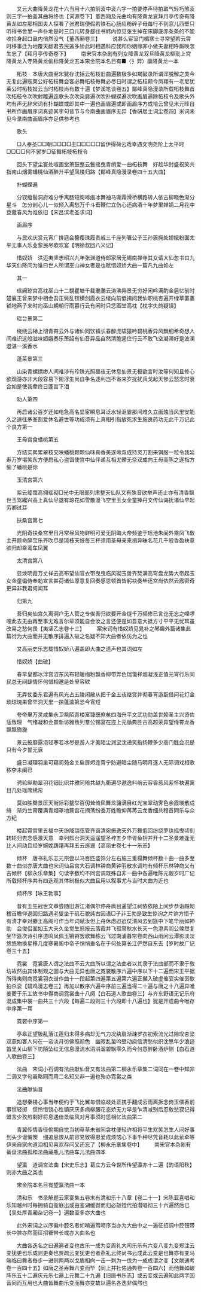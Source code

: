 <!-- { "loadSidebar": true } -->
　　又云大曲降黄龙花十六当用十六拍前衮中衮六字一拍要停声待拍取气轻巧煞衮则三字一拍盖其曲将终也【词源卷下】董西厢及元曲均有降黄龙衮拜月亭传奇有降黄龙如左那相国夫人探看了张君瑞便假若铁石心肠应粉碎子母毎行不到窓儿西壁只听得书舍里一声仆地是时三口儿转身郄往书帏内惊见张生掉在床脚底赤条条的不能收拾身起口鼻内俏然没气【董西厢卷三】 
　　说甚么宦室门楣寒士寻常望若云霄时移事迁为地覆天翻君去民逃多娇此时相遇料应我和你姻缘非小做夫妻相呼厮唤怎生忘了【拜月亭传奇卷下】 
　　南宋官本杂剧有列女降黄龙双旦降黄龙柳玭上宫降黄龙入寺降黄龙偷标降黄龙五本宋金院本名目有■〈扌羿〉廪降黄龙一本 

　　柘枝　本唐大曲至宋犹存沈括云柘枝旧曲遍数极多如羯鼓录所谓浑脱解之类今无复此遍寇莱公好柘枝舞会客必舞柘枝毎舞必尽日时谓之柘枝颠今凤翔有一老尼犹莱公时柘枝妓云当时柘枝尚有数十遍【梦溪笔谈卷五】鄮峰真隐漫录所载柘枝舞首吹柘枝令次吹射雕遍连歌头次吹朶肩遍次吹扑蝴蝶遍次吹画眉遍除柘枝令及歌头外均有声无辞宋词有扑蝴蝶或即其中一遍也画眉遍或即画眉序方成培云曾见米元晖自书所作画眉序词真迹其字句音节与今南曲画眉序无异【香硏居士词尘卷四】米词未见今录南曲画眉序亦足供参考也 

　　歌头 

　　□人奉圣□□朝□□□□主□□□□□留伊得荷云戏幸遇文明尧阶上太平时□□□□何不罢岁□征舞柘枝柘枝令 

　　回头下望尘寰处喧画堂箫鼓整云鬟摇曳青绡爱一曲柘枝舞　好趁华封盛祝笑共指南山烟雾蟠桃仙酒醉升平望凤楼归路【鄮峰真隐漫录卷四十五大曲】 

　　扑蝴蝶遍 

　　分钗绾髻洞府难分手离肠短阕啼痕冰舞袖马嘶霜滑桥横路转人依古柳晓色渐分星斗　怎分剖心儿一似倾入离愁万千斗垂鞭伫立伤心还病酒十年梦里婵娟二月花中荳蔻春风为谁依旧【宋吕滨老圣求词】 

　　画眉序 

　　与民欢庆赏元宵广排筵会簪缨珠履贵戚三千座列箸公子王孙簇拥处娇娥粉面太平无事人乐业黎民尽歌欢宴【明徐叔回八义记】 

　　惜奴娇　洪迈夷坚志绍兴九年张渊道侍郎家居无锡南禅寺其女请大仙忽书曰九华天仙降问为谁曰世人所谓巫山神女者是也赋惜奴娇大曲一篇凡九曲如左 

　　其一 

　　瑶阙琼宫高枕巫山十二覩瞿塘千载灔灔云涛沸异景无穷好闲吟满酌金巵忆前时楚襄王曾来梦中相会吾正鬓乱钗横剑霞衣云缕向前低揖问我仙职桃杏遍开绿草萋萋铺地燕子来时向巫山朝朝行雨暮行云有闲时只恁画堂高枕【枕字失韵疑误】 

　　瑶台景第二 

　　绕绕云梯上彻青霄云外与诸仙同饮镇长春醉虎啸猿吟碧桃香异风飘细希奇想人间难识这般滋味姮娥奏乐箫韶有仙音异品自然清脆遏住行云不敢飞空凝滞好是波澜澄湛一溪香水 

　　蓬莱景第三 

　　山染青螺缥缈人间难涉有珍珠光照昼夜无休息仙景无极欲言时汝等何知且修心欲观游亦非大段容易下俯浮生尚自争名逐利岂不省来岁扰扰兵戈起天惨云愁念时衰合如是使我辈终日蓬宫下泪 

　　劝人第四 

　　再启诸公百岁还如电急高名显宦瞬息耳泛水轻沤霎那间难久立画烛当风里安能久之速往茅峯割爱休名避世等功成须有上真相引指放死求生施良药功无此千万记此个良方第一 

　　王母宫食蟠桃第五 

　　方结实累累翠枝交映蟠桃颗颗仙味真香美遂命双成持灵刀割来饵服一粒令我延寿万岁堪笑东方便启私心盗饵使宫中仙伴递互相尤殢无奈双成向王母高陈之遂指方偷了蟠桃是你 

　　玉清宫第六 

　　紫云绛霭高拥瑶砌□光中无限部列肃整天仙队又有殊音欲举声还止亦有清香飘世玉驾纔兴高上真仙尽退有琼花如雪散漫飞空里玉女金童捧丹文传仙诲抚诸仙早起劳卿过耳 

　　扶桑宫第七 

　　光阴奇扶桑宫里日月常昼风物鲜明可爱无阴晦大帝频鉴于瑶池朱阑外乘凤飞敎主开颜命醉宝乐齐吹尽是琼枝天妓毎三杯须用圣母亲来揖异昧名花几千般香盈袂意欲归却乘鸾车凤翼 

　　太清宫第八 

　　显焕明霞万丈祥云高布望仙官衣带曳曳临风砌玉兽齐焚满高穹盘龙势大帝起玉女金童徧侍奉勅宣言甚荷诸仙厚意复回奏感恩顿首皆躬袂奏毕还宫尚依然云霞密奇更异非我君何闻耳 

　　归第九 

　　吾归矣仙宫久离洞户无人管之专俟吾归欲要开金燧千万频修已言讫无忘之哩啰哩此去无由再至事冘难言尔辈须能自会汝之言还便是如吾意大抵方寸平平无忧耳虽改易之愁何畏【夷坚乙志卷十三】 
　　案宋词有惜奴娇见晁补之琴趣外篇诸集此篇衍为大曲而并无散序排遍入破之名疑不知大曲者依仿为之也 

　　又高丽史乐志载惜奴娇八遍盖即大曲之遗声也其词如左 

　　惜奴娇【曲破】 

　　春早皇都冰泮宫沼东风布轻暖梅粉飘香柳带弄色瑞霭祥烟凝浅正值元宵行乐同民总无间肆情怀何惜相邀是处里容欵 

　　无弄仗委东君遍有风光占五陵闲散从把千金五夜继赏并彻春宵游翫借问花灯金琐琼瑰果曾罕洞天里一掠蓬瀛第恐今宵短 

　　夸帝里万灵咸集永卫紫陌青楼富臻既庶矣四海升平文武功勋盖世赖圣主兴贤佐恁致理　气绪凝和会景新访雅致列羣公锡宴在迩上元循典胜古高超荣异望绛霄龙香飘飘旖旎 

　　景云披靡露浥轻寒若冰尽是游人才美陌尘润宝沈递笑指扬鞭多少高门胜会况是只有今夕誓无寐 

　　盛日凝理羽巢可窥阆苑金关启扉烬连霄宁防避暗尘随马明月逐人无际调戏相歌秾李未阑已 

　　骋轮纵勒翠羽花钿比织并雅同陪共越九衢遍尽遨逸料峭云容香惹风萦怀袂遍寓目几处瑶席绣帟 

　　莫如胜槩景压天街际彩鳌举百仭耸倚凤舞龙骧满目红光宝翠动霁色余霞暎散成绮　渐灼兰膏覆满青烟罩地簇宫花撋荡纷委万姓瞻仰苒苒云龙香细共稽首同乐与众方纪 

　　楼起霄宫里五福中天纷降瑞弦管齐谐清宛振逸天外万舞低回纷绕罗纨摇曳顷刻转轮归去念感激天意　幸列熙台洞天遥遥望圣梓五夕华胥鱼钥并开十二圣景难逢无比人间动且经岁婉娩踌躇再拜五云迤逦【高丽史卷七十一乐志】 

　　倾杯　唐书礼乐志元宗尝以马百匹盛饰分左右施三重榻舞倾杯数十曲一曲多至数十曲似亦唐大曲也宋词仙吕宫大石调林钟商黄钟羽散水调均有倾杯乐林钟商又有古倾杯【柳永乐章集】句读字数均不同宫调既殊自非一曲中各遍唯陈元靓岁时广记所载倾杯序共有四迭观其体制极似大曲且用以叙事尤与当时大曲为近也 

　　倾杯序【咏王勃事】 

　　昔有王生冠世文章尝随旧游江渚偶尔停舟庽目遥望江祠依依陌上间步恭诣殿砌稽首瞻仰返回归路遇老叟坐于矶石貌纯古因语□子非王勃是致生惊询之片饷方悟子有清才幸对滕王高阁可作当年词赋汝但上舟休虑迢迢仗清风去到筵中下笔华丽如神助　会俊侣面如玉大夫久坐觉生怒报云落霞并飞孤鹜秋水长天一色澄素阎公竦然复坐华筵次诗引序道鸣凤佩玉锵锵罢歌舞栋云飞过南浦暮帘卷向西山雨闲云潭影淡淡悠悠物换星移几度寒暑阁中帝子悄悄垂名在于何处算长江俨然自东去【岁时故广记卷三十五】 

　　霓裳　霓裳唐人谓之法曲不云大曲所以谓之法曲者以其隶于法曲部而不隶于敎坊故然由其体制观之固与大曲无异也唐之霓裳散序六遍中序以下十二遍而宋王平据所得夷则商霓裳羽衣谱作曲十一段起第四遍第五遍第六遍正攧入破虚催衮实催衮歇拍杀衮【碧鸡漫志卷三】再加以散序六遍中序前三遍当得二十遍与唐之十八遍异唯姜夔于乐工故书中得商调霓裳曲十八阕【白石道人歌曲卷三】与齐东野语无记乐府混成集中裳一曲共三十六段【毎遍二段则三十六段即十八遍也】犹是开遗曲今唯存中序第一耳 

　　霓裳中序第一 

　　亭皋正望极乱落江莲归未得多病却无气力况纨扇渐疎罗衣初索流光过隙叹杏梁双燕如客人何在一帘淡月彷佛照颜色　幽寂乱蛩吟壁动庾信清愁似织沈思年少浪迹笛里关山柳下坊陌坠红无信息漫流水涓涓溜碧飘零久而今何意醉卧酒炉侧【白石道人歌曲卷三】 

　　法曲　宋词小石调有法曲献仙音又有法曲第二柳永乐章集二词同在一卷中知非二调又字句虽略同而用二名知又非一遍也殆亦霓裳之类 

　　法曲献仙音 

　　追想秦楼心事当年便约于飞比翼毎恨临歧处正携手翻成云雨离拆念倚玉偎香前事惯轻掷　惯怜惜饶心性镇厌厌多病柳腰花态娇无力早是乍清减别后忍敎愁寂记得盟言少孜煎剩好将息遇佳景临风对月事须时恁相忆法曲第二 

　　青翼传情香径偷期自觉当初草草未省同衾枕便轻许相将平生欢笑怎生人间好事到头少谩悔懊　细追思恨从前容易致得恩爱成烦恼心下事千种尽凭音耗以此萦牵等伊来自家向道洎相见喜欢存问又还忘了【柳永乐章集卷中】 
　　南宋官本杂剧有綦盘法曲孤和法曲藏瓶儿法曲车儿法曲四本 

　　望瀛　道调宫法曲【宋史乐志】葛立方云今世所传望瀛亦十二遍【韵语阳秋】则亦大曲之类也 

　　宋金院本名目有望瀛法曲一本 

　　清和乐　书录解题云家宴集五卷末有清和乐十八章【卷二十一】宋陈亚喜唱和乐知越州时毎拥骑自衙庭出或由鉴湖缓辔而归必敲镫代拍潜唱彻三十六遍然后已【吴处厚青厢杂记卷一】遍数至多亦大曲也 

　　此外宋词之以序徧中腔名者如哨遍莺啼序当亦为大曲中之一遍征招调中腔钿带长中腔亦然而征招钿带长或亦大曲名也 

　　大曲各迭名之曰遍遍者变也古乐一成为变周礼大司乐乐有六变八变九变郑注云变犹更也乐成则更奏也贾疏云变犹更也者燕礼云终尚书云成此云变是也舞亦有变马端临曰舞者毎步一进则两两以戈盾相向一击一刺为一伐为一成成谓之变【文献通考卷一百四十五】如唐之圣寿舞六变而毕【同上并社佑通典卷一百四六】而他舞如破阵乐五十二遍庆元乐七遍上元舞二十九遍【旧唐书乐志】或云变或云遍知此两字因音同而互用也大曲皆舞曲乐变而舞亦变故以遍名各迭非偶然也 

